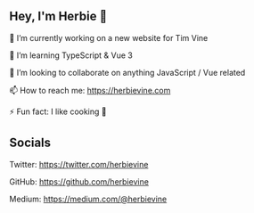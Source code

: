 ## Hey, I'm Herbie 👋

🔭 I’m currently working on a new website for Tim Vine

🌱 I’m learning TypeScript & Vue 3

👯 I’m looking to collaborate on anything JavaScript / Vue related

📫 How to reach me: https://herbievine.com

⚡ Fun fact: I like cooking 🍳

## Socials

Twitter: https://twitter.com/herbievine

GitHub: https://github.com/herbievine

Medium: https://medium.com/@herbievine
